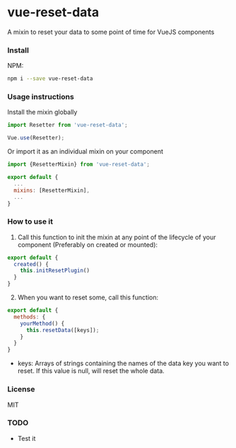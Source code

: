 # vue-reset-data
A mixin to reset your data to some point of time for VueJS components

### Install  

NPM:  
```bash
npm i --save vue-reset-data
```

### Usage instructions  

Install the mixin globally

```javascript
import Resetter from 'vue-reset-data';

Vue.use(Resetter);
```

Or import it as an individual mixin on your component

```javascript
import {ResetterMixin} from 'vue-reset-data';

export default {
  ...
  mixins: [ResetterMixin],
  ...
}
```

### How to use it

1. Call this function to init the mixin at any point of the lifecycle of your component (Preferably on created or mounted):
```javascript
export default {
  created() {
    this.initResetPlugin()
  }
}
```
2. When you want to reset some, call this function:
```javascript
export default {
  methods: {
    yourMethod() {
      this.resetData([keys]);
    }
  }
}
```
- keys: Arrays of strings containing the names of the data key you want to reset. If this value is null, will reset the whole data.

### License
MIT

### TODO
- Test it
